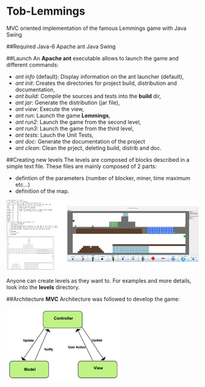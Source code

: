 # Tob-Lemmings
MVC oriented implementation of the famous Lemmings game with Java Swing

##Required
Java-6
Apache ant
Java Swing

##Launch
An **Apache ant** executable allows to launch the game and different commands:
* *ant info* (default): Display information on the ant launcher (default),
* *ant init*: Creates the directories for project build, distribution and documentation,
* *ant build*: Compile the sources and tests into the **build** dir,
* *ant jar*: Generate the distribution (jar file),
* *ant view*: Execute the view,
* *ant run*: Launch the game **Lemmings**,
* *ant run2*: Launch the game from the second level,
* *ant run3*: Launch the game from the third level,
* *ant tests*: Lauch the Unit Tests,
* *ant doc*: Generate the documentation of the project
* *ant clean*: Clean the prject, deleting build, distrib and doc.

##Creating new levels
The levels are composed of blocks described in a simple text file. These files are mainly composed of 2 parts:
* defintion of the parameters (number of blocker, miner, time maximum etc...)
* definition of the map.

![Text file and real level](https://github.com/pleleux-enseeiht/Tob-Lemmings/blob/master/graphics/text_to_level.png "Text file and real level")

Anyone can create levels as they want to. For examples and more details, look into the **levels** directory.

##Architecture
**MVC** Architecture was followed to develop the game:

![MVC Cycle](https://github.com/pleleux-enseeiht/Tob-Lemmings/blob/master/graphics/MVC.png "MVC Cycle")
